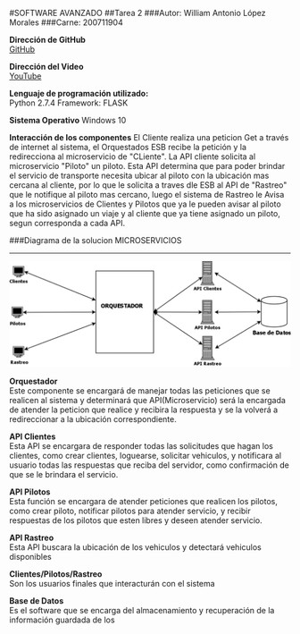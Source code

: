 #SOFTWARE AVANZADO
##Tarea 2
###Autor: William Antonio López Morales
###Carne: 200711904


**Dirección de GitHub**  
[GitHub](https://github.com/WilliamLopez5/SA_Tarea2_200711904/tree/master "GitHub")

**Dirección del Video**  
[YouTube](https://youtu.be/_gdLvQuUsgw "YouTube")

**Lenguaje de programación utilizado:**  
Python 2.7.4       Framework: FLASK



**Sistema Operativo**
Windows 10


**Interacción de los componentes**
El Cliente realiza una peticion Get a través de internet al sistema, el Orquestados ESB recibe la petición y la redirecciona al microservicio de "CLiente". La API cliente solicita al microservicio "Piloto" un piloto. Esta API determina que para poder brindar el servicio de transporte necesita ubicar al piloto con la ubicación mas cercana al cliente, por lo que le solicita a traves dle ESB al API de "Rastreo" que le notifique al piloto mas cercano, luego el sistema de Rastreo le Avisa a los microservicios de Clientes y Pilotos que ya le pueden avisar al piloto que ha sido asignado un viaje y al cliente que ya tiene asignado un piloto, segun corresponda a cada API.

###Diagrama de la solucion MICROSERVICIOS
***
![Diagrama](img/d1.png "Diagrama")

**Orquestador**  
Este componente se encargará de manejar todas las peticiones que se realicen al sistema y determinará que API(Microservicio) será la encargada de atender la peticion que realice y recibira la respuesta y se la volverá a redireccionar a la ubicación correspondiente.

**API Clientes**  
Esta API se encargara de responder todas las solicitudes que hagan los clientes, como crear clientes, loguearse, solicitar vehiculos, y notificara al usuario todas las respuestas que reciba del servidor, como confirmación de que se le brindara el servicio.

**API Pilotos**  
Esta función se encargara de atender peticiones que realicen los pilotos, como crear piloto, notificar pilotos para atender servicio, y recibir respuestas de los pilotos que esten libres y deseen atender servicio.

**API Rastreo**  
Esta API buscara la ubicación de los vehiculos y detectará vehiculos disponibles

**Clientes/Pilotos/Rastreo**  
Son los usuarios finales que interacturán con el sistema

**Base de Datos**  
Es el software que se encarga del almacenamiento y recuperación de la información guardada de los 


